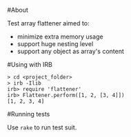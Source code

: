 #About

Test array flattener aimed to:

- minimize extra memory usage
- support huge nesting level
- support any object as array's content

#Using with IRB

```
> cd <project_folder>
> irb -Ilib
irb> require 'flattener'
irb> Flattener.perform([1, 2, [3, 4]])
[1, 2, 3, 4]
```
#Running tests

Use `rake` to run test suit.
